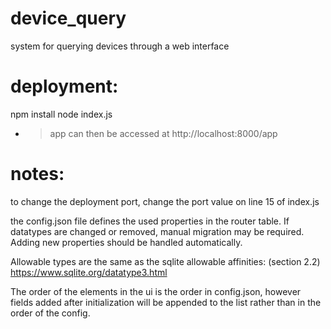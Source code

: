 # device_query
system for querying devices through a web interface

# deployment:
npm install
node index.js
- > app can then be accessed at http://localhost:8000/app

# notes:
to change the deployment port, change the port value on line 15 of index.js

the config.json file defines the used properties in the router table. If datatypes are changed or removed, manual migration may be required. Adding new properties should be handled automatically.

Allowable types are the same as the sqlite allowable affinities:
(section 2.2) https://www.sqlite.org/datatype3.html

The order of the elements in the ui is the order in config.json, however fields added after initialization will be appended to the list rather than in the order of the config.


